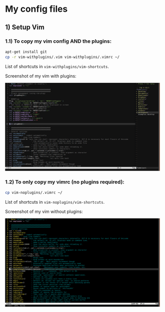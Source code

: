 # My config files

## 1) Setup Vim

### 1.1) To copy my vim config AND the plugins:
```bash
apt-get install git
cp -r vim-withplugins/.vim vim-withplugins/.vimrc ~/
```
List of shortcuts in `vim-withplugins/vim-shortcuts`.

Screenshot of my vim with plugins:

![vim screenshot](https://raw.githubusercontent.com/yuriescl/config-files/master/images/screenshot-vim-withplugins.jpg)

### 1.2) To only copy my vimrc (no plugins required):
```bash
cp vim-noplugins/.vimrc ~/
```
List of shortcuts in `vim-noplugins/vim-shortcuts`.

Screenshot of my vim without plugins:

![vim screenshot](https://raw.githubusercontent.com/yuriescl/config-files/master/images/screenshot-vim-noplugins.jpg)
